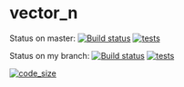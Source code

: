 # vector_n

Status on master: [![Build status](https://img.shields.io/appveyor/ci/scalar438/vector-n/master?logo=appveyor&style=plastic)](https://ci.appveyor.com/project/scalar438/vector-n)  [![tests](https://img.shields.io/appveyor/tests/scalar438/vector-n/master?style=plastic)](https://ci.appveyor.com/project/scalar438/vector-n/build/tests)


Status on my branch: [![Build status](https://img.shields.io/appveyor/ci/scalar438/vector-n/my_feature?logo=appveyor?style=plastic)](https://ci.appveyor.com/project/scalar438/vector-n)  [![tests](https://img.shields.io/appveyor/tests/scalar438/vector-n/my_feature?style=plastic)](https://ci.appveyor.com/project/scalar438/vector-n/build/tests)

[![code_size](https://img.shields.io/github/languages/code-size/scalar438/vector_n.svg?logo=c%2B%2B&style=plastic)](https://github.com/scalar438/vector_n)

